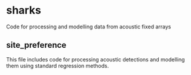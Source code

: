 # sharks
Code for processing and modelling data from acoustic fixed arrays

## site_preference
This file includes code for processing acoustic detections and modelling them using standard regression methods.
